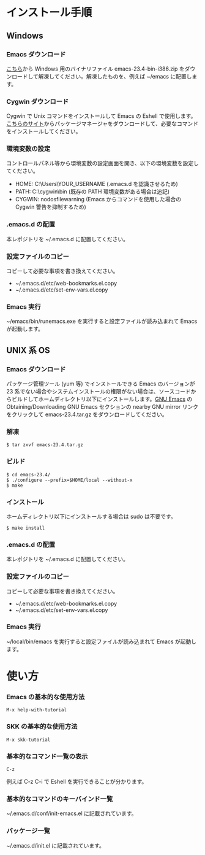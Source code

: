 インストール手順
==================

Windows
------------------

### Emacs ダウンロード
[こちら](https://ftp.gnu.org/gnu/emacs/windows/)から Windows 用のバイナリファイル emacs-23.4-bin-i386.zip をダウンロードして解凍してください。解凍したものを、例えば ~/emacs に配置します。

### Cygwin ダウンロード
Cygwin で Unix コマンドをインストールして Emacs の Eshell で使用します。[こちらのサイト](https://www.cygwin.com/)からパッケージマネージャをダウンロードして、必要なコマンドをインストールしてください。

### 環境変数の設定
コントロールパネル等から環境変数の設定画面を開き、以下の環境変数を設定してください。

- HOME: C:\Users\YOUR_USERNAME (.emacs.d を認識させるため)
- PATH: C:\cygwin\bin (既存の PATH 環境変数がある場合は追記)
- CYGWIN: nodosfilewarning (Emacs からコマンドを使用した場合の Cygwin 警告を抑制するため)

### .emacs.d の配置
本レポジトリを ~/.emacs.d に配置してください。

### 設定ファイルのコピー
コピーして必要な事項を書き換えてください。

- ~/.emacs.d/etc/web-bookmarks.el.copy
- ~/.emacs.d/etc/set-env-vars.el.copy

### Emacs 実行
~/emacs/bin/runemacs.exe を実行すると設定ファイルが読み込まれて Emacs が起動します。


UNIX 系 OS
------------------

### Emacs ダウンロード
パッケージ管理ツール (yum 等) でインストールできる Emacs のバージョンが 23 系でない場合やシステムインストールの権限がない場合は、ソースコードからビルドしてホームディレクトリ以下にインストールします。[GNU Emacs](http://www.gnu.org/software/emacs/) の Obtaining/Downloading GNU Emacs セクションの nearby GNU mirror リンクをクリックして emacs-23.4.tar.gz をダウンロードしてください。

### 解凍

	$ tar zxvf emacs-23.4.tar.gz

### ビルド

	$ cd emacs-23.4/
	$ ./configure --prefix=$HOME/local --without-x
	$ make

### インストール
ホームディレクトリ以下にインストールする場合は sudo は不要です。

	$ make install

### .emacs.d の配置
本レポジトリを ~/.emacs.d に配置してください。

### 設定ファイルのコピー
コピーして必要な事項を書き換えてください。

- ~/.emacs.d/etc/web-bookmarks.el.copy
- ~/.emacs.d/etc/set-env-vars.el.copy

### Emacs 実行
~/local/bin/emacs を実行すると設定ファイルが読み込まれて Emacs が起動します。


使い方
==================

### Emacs の基本的な使用方法

	M-x help-with-tutorial

### SKK の基本的な使用方法

	M-x skk-tutorial

### 基本的なコマンド一覧の表示

	C-z

例えば C-z C-i で Eshell を実行できることが分かります。

### 基本的なコマンドのキーバインド一覧
~/.emacs.d/conf/init-emacs.el に記載されています。

### パッケージ一覧
~/.emacs.d/init.el に記載されています。
